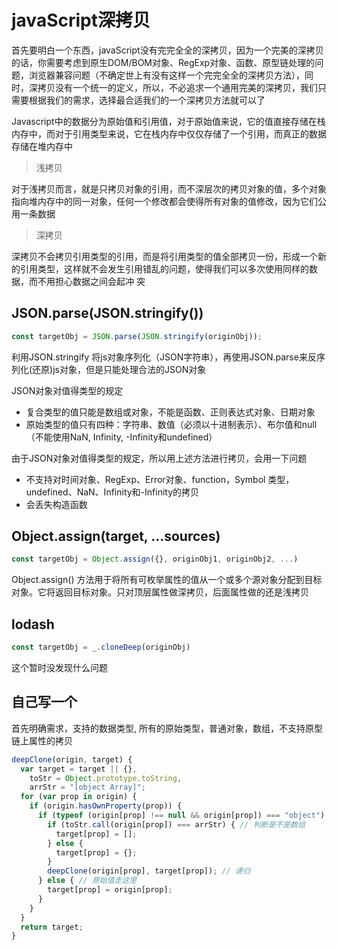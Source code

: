 # javaScript深拷贝

首先要明白一个东西，javaScript没有完完全全的深拷贝，因为一个完美的深拷贝的话，你需要考虑到原生DOM/BOM对象、RegExp对象、函数、原型链处理的问题，浏览器兼容问题（不确定世上有没有这样一个完完全全的深拷贝方法），同时，深拷贝没有一个统一的定义，所以，不必追求一个通用完美的深拷贝，我们只需要根据我们的需求，选择最合适我们的一个深拷贝方法就可以了

Javascript中的数据分为原始值和引用值，对于原始值来说，它的值直接存储在栈内存中，而对于引用类型来说，它在栈内存中仅仅存储了一个引用，而真正的数据存储在堆内存中

> 浅拷贝

对于浅拷贝而言，就是只拷贝对象的引用，而不深层次的拷贝对象的值，多个对象指向堆内存中的同一对象，任何一个修改都会使得所有对象的值修改，因为它们公用一条数据

> 深拷贝

深拷贝不会拷贝引用类型的引用，而是将引用类型的值全部拷贝一份，形成一个新的引用类型，这样就不会发生引用错乱的问题，使得我们可以多次使用同样的数据，而不用担心数据之间会起冲 突

## JSON.parse(JSON.stringify())

```js
const targetObj = JSON.parse(JSON.stringify(originObj));
```

利用JSON.stringify 将js对象序列化（JSON字符串），再使用JSON.parse来反序列化(还原)js对象，但是只能处理合法的JSON对象

JSON对象对值得类型的规定

* 复合类型的值只能是数组或对象，不能是函数、正则表达式对象、日期对象
* 原始类型的值只有四种：字符串、数值（必须以十进制表示）、布尔值和null（不能使用NaN, Infinity, -Infinity和undefined）

由于JSON对象对值得类型的规定，所以用上述方法进行拷贝，会用一下问题

* 不支持对时间对象、RegExp、Error对象、function，Symbol 类型，undefined、NaN、Infinity和-Infinity的拷贝
* 会丢失构造函数

## Object.assign(target, ...sources)

```js
const targetObj = Object.assign({}, originObj1, originObj2, ...)
```

Object.assign() 方法用于将所有可枚举属性的值从一个或多个源对象分配到目标对象。它将返回目标对象。只对顶层属性做深拷贝，后面属性做的还是浅拷贝

## lodash

```js
const targetObj = _.cloneDeep(originObj)
```

这个暂时没发现什么问题

## 自己写一个

首先明确需求，支持的数据类型, 所有的原始类型，普通对象，数组，不支持原型链上属性的拷贝

```js
deepClone(origin, target) {
  var target = target || {},
    toStr = Object.prototype.toString,
    arrStr = "[object Array]";
  for (var prop in origin) {
    if (origin.hasOwnProperty(prop)) {
      if (typeof (origin[prop] !== null && origin[prop]) === "object") { //判断是不是对象
        if (toStr.call(origin[prop]) === arrStr) { // 判断是不是数组
          target[prop] = [];
        } else {
          target[prop] = {};
        }
        deepClone(origin[prop], target[prop]); // 递归
      } else { // 原始值走这里
        target[prop] = origin[prop];
      }
    }
  }
  return target;
}
```
